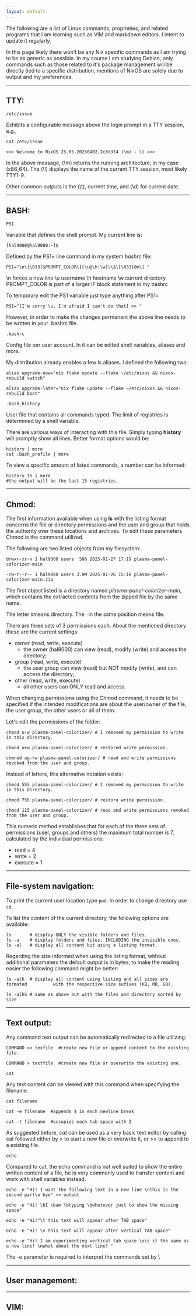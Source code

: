 ```yaml
---
layout: default
---
```

The following are a list of Linux commands, proprieties, and related programs that I am learning such as VIM and markdown editors. I intent to update it regularly.


In this page likely there won't be any Nix specific commands as I am trying to be as generic as possible. In my course I am studying Debian, only commands such as those related to it's package management will be directly tied to a specific distribution, mentions of NixOS are solely due to output and  my preferences.


---

## **TTY**:

`/etc/issue`

Exhibits a configurable message above the login prompt in a TTY session, e.g.,
```
cat /etc/issue

<<< Welcome to NixOS 25.05.20250402.2c8d3f4 (\m) - \l >>>
```

In the above message, (\m) returns the running architecture, in my case (x86_64). The (\l) displays the name of the current TTY session, most likely TTY1-9.

Other common outputs is the (\t), current time, and (\d) for current date.

---

## BASH:

`PS1`

Variable that defines the shell prompt. My current line is:
```
[hal9000@hal9000:~]$
```
Defined by the PS1= line command in my system *bashrc* file:
```
PS1="\n\[\033[$PROMPT_COLOR\][\u@\h:\w]\\$\[\033[0m\] "
```

\n forces a new line
\u username
\h hostname
\w current directory
PROMPT_COLOR is part of a larger IF block statement in my bashrc


To temporary edit the PS1 variable just type anything after PS1=
```
PS1="[I'm sorry \u, I'm afraid I can't do that] >> "
```
However, in order to make the changes permanent the above line needs to be written in your .bashrc file.

`.bashrc`

Config file per user account. In it can be edited shell variables, aliases and more.

My distribution already enables a few ls aliases. I defined the following two:
```
alias upgrade-now="nix flake update --flake ~/etc/nixos && nixos-rebuild switch"

alias upgrade-later="nix flake update --flake ~/etc/nixos && nixos-rebuild boot"
```


`.bash_history`

User file that contains all commands typed. The limit of registries is determined by a shell variable.

There are various ways of interacting with this file. Simply typing **history** will promptly show all lines. Better format options would be:
```
history | more
cat .bash_profile | more
```

To view a specific amount of listed commands, a number can be informed:
```
history 15 | more
#the output will be the last 15 registries.
```

---

## Chmod:

The first information available when using **ls** with the listing format concerns the file or directory permissions and the user and group that holds the authority over these locations and archives. To edit these parameters  Chmod is the command utilized.

The following are two listed objects from my filesystem:

```
drwxr-xr-x 1 hal9000 users  586 2025-01-27 17:19 plasma-panel-colorizer-main  

-rw-r--r-- 1 hal9000 users 3.9M 2025-01-26 15:18 plasma-panel-colorizer-main.zip
```

The first object listed is a directory named *plasma-panel-colorizer-main*, which contains the extracted contents from the zipped file by the same name. 

The letter `D`means directory.
The `-`in the same position means file.

There are three sets of 3 permissions each. About the mentioned directory these are the current settings:

- owner (read, write, execute)
   -   the owner (hal9000) can view (read), modify (write) and access the directory;
- group (read, write, execute)
	- the user group can view (read) but NOT modify (write), and can access the directory;
- other (read, write, execute)
	- all other users can ONLY read and access.

When changing permissions using the Chmod command, it needs to be specified if the intended modifications are about the user/owner of the file, the user group, the other users or all of them.

Let's edit the permissions of the folder:
```
chmod u-w plasma-panel-colorizer/ # I removed my permission to write in this directory.

chmod u+w plasma-panel-colorizer/ # restored write permission.

chmnod ug-rw plasma-panel-colorizer/ # read and write permissions revoked from the user and group.
```

Instead of letters, this alternative notation exists:

```
chmod 555 plasma-panel-colorizer/ # I removed my permission to write in this directory.

chmod 755 plasma-panel-colorizer/ # restore write permission.

chmod 115 plasma-panel-colorizer/ # read and write permissions revoked from the user and group.
```

This numeric method establishes that for each of the three sets of permissions (user, groups and others) the maximum total number is 7, calculated by the individual permissions:

- read = 4
- write = 2
- execute = 1



---

## File-system navigation:

To print the current user location type `pwd`. In order to change directory use `cd`.

To list the content of the current directory, the following options are available:
```
ls       # display ONLY the visible folders and files.
ls -a    # display folders and files, INCLUDING the invisible ones.
ls -al   # display all content but using a listing format.
```

Regarding the  size informed when using the listing format, without additional parameters the default output is in bytes, to make the reading easier the following command might be better:

```
ls -alh  # display all content using listing and all sizes are formated          with the respective size sufixes (KB, MB, GB).

ls -alhS # same as above but with the files and directory sorted by size
```

---
## Text output:

Any command text output can be automatically redirected to a file utilizing:

```
COMMAND >> texfile  #create new file or append content to the existing file.

COMMAND > textfile  #create new file or overwrite the existing one.
```

`cat`

Any text content can be viewed with this command when specifying the filename.
```
cat filename

cat -e filename  #appends $ in each newline break

cat -t filename  #occupies each tab space with I
```

As  suggested before, *cat* can be used as a very basic text editor by calling cat followed either by > to start a new file or overwrite it, or >> to append to a existing file.

`echo`

Compared to cat, the echo command is not well suited to show the entire written content of a file,  he  is very commonly used to transfer content and work with shell variables instead.

```
echo -e "Hi! I want the following text in a new line \nthis is the second part\n bye" >> output

echo -e "Hi! \bI \bam \btyping \bwhatever just to show the missing space"

echo -e "Hi!"\t this text will appear after TAB space"

echo -e "Hi! \v this text will appear after vertical TAB space"

echo -e "Hi! I am experimenting vertical tab space \vis it the same as a new line? \nwhat about the next line? "
```

The -e parameter is required to interpret the commands set by \

---
## User management:










---

## VIM:





